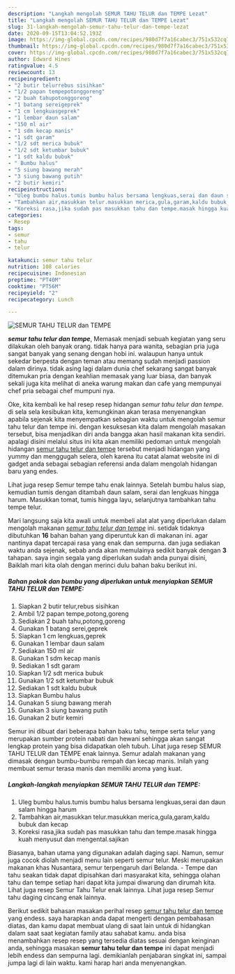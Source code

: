 ```yaml
---
description: "Langkah mengolah SEMUR TAHU TELUR dan TEMPE Lezat"
title: "Langkah mengolah SEMUR TAHU TELUR dan TEMPE Lezat"
slug: 31-langkah-mengolah-semur-tahu-telur-dan-tempe-lezat
date: 2020-09-15T13:04:52.193Z
image: https://img-global.cpcdn.com/recipes/980d7f7a16cabec3/751x532cq70/semur-tahu-telur-dan-tempe-foto-resep-utama.jpg
thumbnail: https://img-global.cpcdn.com/recipes/980d7f7a16cabec3/751x532cq70/semur-tahu-telur-dan-tempe-foto-resep-utama.jpg
cover: https://img-global.cpcdn.com/recipes/980d7f7a16cabec3/751x532cq70/semur-tahu-telur-dan-tempe-foto-resep-utama.jpg
author: Edward Hines
ratingvalue: 4.5
reviewcount: 13
recipeingredient:
- "2 butir telurrebus sisihkan"
- "1/2 papan tempepotonggoreng"
- "2 buah tahupotonggoreng"
- "1 batang sereigeprek"
- "1 cm lengkuasgeprek"
- "1 lembar daun salam"
- "150 ml air"
- "1 sdm kecap manis"
- "1 sdt garam"
- "1/2 sdt merica bubuk"
- "1/2 sdt ketumbar bubuk"
- "1 sdt kaldu bubuk"
- " Bumbu halus"
- "5 siung bawang merah"
- "3 siung bawang putih"
- "2 butir kemiri"
recipeinstructions:
- "Uleg bumbu halus.tumis bumbu halus bersama lengkuas,serai dan daun salam hingga harum"
- "Tambahkan air,masukkan telur.masukkan merica,gula,garam,kaldu bubuk dan kecap"
- "Koreksi rasa,jika sudah pas masukkan tahu dan tempe.masak hingga kuah menyusut dan mengental.sajikan"
categories:
- Resep
tags:
- semur
- tahu
- telur

katakunci: semur tahu telur 
nutrition: 108 calories
recipecuisine: Indonesian
preptime: "PT40M"
cooktime: "PT56M"
recipeyield: "2"
recipecategory: Lunch

---
```



![SEMUR TAHU TELUR dan TEMPE](https://img-global.cpcdn.com/recipes/980d7f7a16cabec3/751x532cq70/semur-tahu-telur-dan-tempe-foto-resep-utama.jpg)

<b><i>semur tahu telur dan tempe</i></b>, Memasak menjadi sebuah kegiatan yang seru dilakukan oleh banyak orang. tidak hanya para wanita, sebagian pria juga sangat banyak yang senang dengan hobi ini. walaupun hanya untuk sekedar berpesta dengan teman atau memang sudah menjadi passion dalam dirinya. tidak asing lagi dalam dunia chef sekarang sangat banyak ditemukan pria dengan keahlian memasak yang luar biasa, dan banyak sekali juga kita melihat di aneka warung makan dan cafe yang mempunyai chef pria sebagai chef mumpuni nya.

Oke, kita kembali ke hal resep resep hidangan <i>semur tahu telur dan tempe</i>. di sela sela kesibukan kita, kemungkinan akan terasa menyenangkan apabila sejenak kita menyempatkan sebagian waktu untuk mengolah semur tahu telur dan tempe ini. dengan kesuksesan kita dalam mengolah masakan tersebut, bisa menjadikan diri anda bangga akan hasil makanan kita sendiri. apalagi disini melalui situs ini kita akan memiliki pedoman untuk mengolah hidangan <u>semur tahu telur dan tempe</u> tersebut menjadi hidangan yang yummy dan menggugah selera, oleh karena itu catat alamat website ini di gadget anda sebagai sebagian referensi anda dalam mengolah hidangan baru yang endes.

Lihat juga resep Semur tempe tahu enak lainnya. Setelah bumbu halus siap, kemudian tumis dengan ditambah daun salam, serai dan lengkuas hingga harum. Masukkan tomat, tumis hingga layu, selanjutnya tambahkan tahu tempe telur.


Mari langsung saja kita awali untuk membeli alat alat yang diperlukan dalam mengolah makanan <u><i>semur tahu telur dan tempe</i></u> ini. setidak tidaknya dibutuhkan <b>16</b> bahan bahan yang diperuntuk kan di makanan ini. agar nantinya dapat tercapai rasa yang enak dan sempurna. dan juga sediakan waktu anda sejenak, sebab anda akan memulainya sedikit banyak dengan <b>3</b> tahapan. saya ingin segala yang diperlukan sudah anda punyai disini, Baiklah mari kita olah dengan merinci dulu bahan baku berikut ini.

<!--inarticleads1-->

##### Bahan pokok dan bumbu yang diperlukan untuk menyiapkan SEMUR TAHU TELUR dan TEMPE:

1. Siapkan 2 butir telur,rebus sisihkan
1. Ambil 1/2 papan tempe,potong,goreng
1. Sediakan 2 buah tahu,potong,goreng
1. Gunakan 1 batang serei,geprek
1. Siapkan 1 cm lengkuas,geprek
1. Gunakan 1 lembar daun salam
1. Sediakan 150 ml air
1. Gunakan 1 sdm kecap manis
1. Sediakan 1 sdt garam
1. Siapkan 1/2 sdt merica bubuk
1. Gunakan 1/2 sdt ketumbar bubuk
1. Sediakan 1 sdt kaldu bubuk
1. Siapkan  Bumbu halus
1. Gunakan 5 siung bawang merah
1. Gunakan 3 siung bawang putih
1. Gunakan 2 butir kemiri


Semur ini dibuat dari beberapa bahan baku tahu, tempe serta telur yang merupakan sumber protein nabati dan hewani sehingga akan sangat lengkap protein yang bisa didapatkan oleh tubuh. Lihat juga resep SEMUR TAHU TELUR dan TEMPE enak lainnya. Semur adalah makanan yang dimasak dengan bumbu-bumbu rempah dan kecap manis. Inilah yang membuat semur terasa manis dan memiliki aroma yang kuat. 

<!--inarticleads2-->

##### Langkah-langkah menyiapkan SEMUR TAHU TELUR dan TEMPE:

1. Uleg bumbu halus.tumis bumbu halus bersama lengkuas,serai dan daun salam hingga harum
1. Tambahkan air,masukkan telur.masukkan merica,gula,garam,kaldu bubuk dan kecap
1. Koreksi rasa,jika sudah pas masukkan tahu dan tempe.masak hingga kuah menyusut dan mengental.sajikan


Biasanya, bahan utama yang digunakan adalah daging sapi. Namun, semur juga cocok diolah menjadi menu lain seperti semur telur. Meski merupakan makanan khas Nusantara, semur terpengaruh dari Belanda. - Tempe dan tahu seakan tidak dapat dipisahkan dari masyarakat kita, sehingga olahan tahu dan tempe setiap hari dapat kita jumpai diwarung dan dirumah kita. Lihat juga resep Semur Tahu Telur enak lainnya. Lihat juga resep Semur tahu daging cincang enak lainnya. 

Berikut sedikit bahasan masakan perihal resep <u>semur tahu telur dan tempe</u> yang endess. saya harapkan anda dapat mengerti dengan pembahasan diatas, dan kamu dapat membuat ulang di saat lain untuk di hidangkan dalam saat saat kegiatan family atau sahabat kamu. anda bisa menambahkan resep resep yang tersedia diatas sesuai dengan keinginan anda, sehingga masakan <b>semur tahu telur dan tempe</b> ini dapat menjadi lebih endess dan sempurna lagi. demikianlah penjabaran singkat ini, sampai jumpa lagi di lain waktu. kami harap hari anda menyenangkan.
